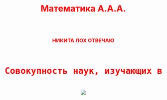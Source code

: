 <!DOCTYPE HTML PUBLIC "-//W3C//DTD HTML 4.01//EN" "http://www.w3.org/TR/html4/strict.dtd">
<html>
   <head> 
<meta http-eqiv="content-type" content="text/html; charset=utf-8">
          <meta http-eqiv="refresh" content="45">
           <title> УНГА УНГА  </title>
    </head>       
 <body>
<style>
body {
        background-image: url('фонн.png');
color:red;
}
</style>
</head>
<body>
<div align="center"><h1><b>
Математика <dr> 
А.А.А. <br> </div>
<br>
<div align="center">
<br>
          <p><h3> НИКИТА ЛОХ ОТВЕЧАЮ </p></h3>
<br>
<div align="center"
<img src="й.png"
</div>
   <div align="center"
   <b><h1><pre>
Совокупность наук, изучающих величины, количественные отношения, а также пространственные формы.
</pre></h1></b></div>
<br>
<div align="centre">
<img src="итто.png"
</div>
</body>
</html>
